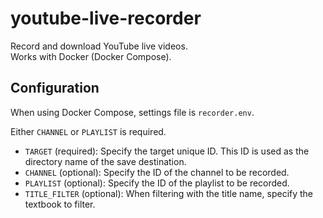 # youtube-live-recorder

Record and download YouTube live videos.  
Works with Docker (Docker Compose).

## Configuration

When using Docker Compose, settings file is `recorder.env`.

Either `CHANNEL` or `PLAYLIST` is required.

- `TARGET` (required): Specify the target unique ID. This ID is used as the directory name of the save destination.
- `CHANNEL` (optional): Specify the ID of the channel to be recorded.
- `PLAYLIST` (optional): Specify the ID of the playlist to be recorded.
- `TITLE_FILTER` (optional): When filtering with the title name, specify the textbook to filter.
